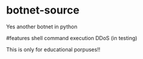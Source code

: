# botnet-source

Yes another botnet in python

#features
shell command execution
DDoS (in testing)

This is only for educational porpuses!!
